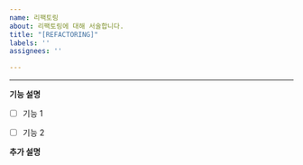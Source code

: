```yaml
---
name: 리팩토링
about: 리팩토링에 대해 서술합니다.
title: "[REFACTORING]"
labels: ''
assignees: ''

---
```


---

**기능 설명**

- [ ] 기능 1

- [ ] 기능 2

**추가 설명**

